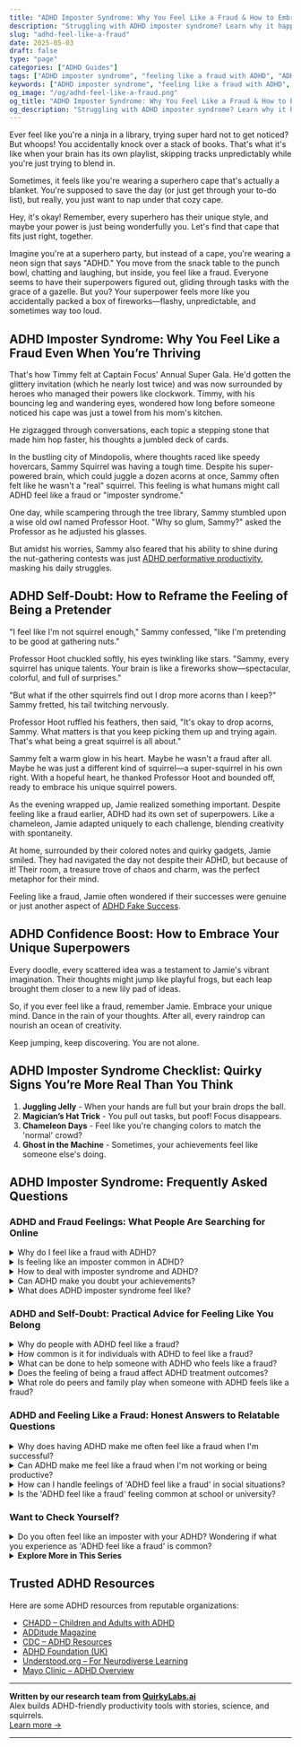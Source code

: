 ```yaml
---
title: "ADHD Imposter Syndrome: Why You Feel Like a Fraud & How to Embrace Your Truth"
description: "Struggling with ADHD imposter syndrome? Learn why it happens, how to stop feeling like a fraud, and finally feel proud of who you are—quirks and all."
slug: "adhd-feel-like-a-fraud"
date: 2025-05-03
draft: false
type: "page"
categories: ["ADHD Guides"]
tags: ["ADHD imposter syndrome", "feeling like a fraud with ADHD", "ADHD self-doubt", "managing ADHD emotions", "embracing ADHD uniqueness", "ADHD identity challenges", "adult ADHD coping"]
keywords: ["ADHD imposter syndrome", "feeling like a fraud with ADHD", "ADHD self-doubt", "managing ADHD emotions", "embracing ADHD uniqueness", "ADHD identity challenges", "adult ADHD coping"]
og_image: "/og/adhd-feel-like-a-fraud.png"
og_title: "ADHD Imposter Syndrome: Why You Feel Like a Fraud & How to Embrace Your Truth"
og_description: "Struggling with ADHD imposter syndrome? Learn why it happens, how to stop feeling like a fraud, and finally feel proud of who you are—quirks and all."
---
```


Ever feel like you're a ninja in a library, trying super hard not to get noticed? But whoops! You accidentally knock over a stack of books. That's what it's like when your brain has its own playlist, skipping tracks unpredictably while you're just trying to blend in.

Sometimes, it feels like you're wearing a superhero cape that's actually a blanket. You're supposed to save the day (or just get through your to-do list), but really, you just want to nap under that cozy cape.

Hey, it's okay! Remember, every superhero has their unique style, and maybe your power is just being wonderfully you. Let's find that cape that fits just right, together.

Imagine you're at a superhero party, but instead of a cape, you're wearing a neon sign that says "ADHD." You move from the snack table to the punch bowl, chatting and laughing, but inside, you feel like a fraud. Everyone seems to have their superpowers figured out, gliding through tasks with the grace of a gazelle. But you? Your superpower feels more like you accidentally packed a box of fireworks—flashy, unpredictable, and sometimes way too loud.

## ADHD Imposter Syndrome: Why You Feel Like a Fraud Even When You’re Thriving

That's how Timmy felt at Captain Focus' Annual Super Gala. He'd gotten the glittery invitation (which he nearly lost twice) and was now surrounded by heroes who managed their powers like clockwork. Timmy, with his bouncing leg and wandering eyes, wondered how long before someone noticed his cape was just a towel from his mom's kitchen.

He zigzagged through conversations, each topic a stepping stone that made him hop faster, his thoughts a jumbled deck of cards.

In the bustling city of Mindopolis, where thoughts raced like speedy hovercars, Sammy Squirrel was having a tough time. Despite his super-powered brain, which could juggle a dozen acorns at once, Sammy often felt like he wasn't a "real" squirrel. This feeling is what humans might call ADHD feel like a fraud or "imposter syndrome."

One day, while scampering through the tree library, Sammy stumbled upon a wise old owl named Professor Hoot. "Why so glum, Sammy?" asked the Professor as he adjusted his glasses.

But amidst his worries, Sammy also feared that his ability to shine during the nut-gathering contests was just [ADHD performative productivity](/pages/adhd-performative-productivity/), masking his daily struggles.

## ADHD Self-Doubt: How to Reframe the Feeling of Being a Pretender

"I feel like I'm not squirrel enough," Sammy confessed, "like I'm pretending to be good at gathering nuts."

Professor Hoot chuckled softly, his eyes twinkling like stars. "Sammy, every squirrel has unique talents. Your brain is like a fireworks show—spectacular, colorful, and full of surprises."

"But what if the other squirrels find out I drop more acorns than I keep?" Sammy fretted, his tail twitching nervously.

Professor Hoot ruffled his feathers, then said, "It's okay to drop acorns, Sammy. What matters is that you keep picking them up and trying again. That's what being a great squirrel is all about."

Sammy felt a warm glow in his heart. Maybe he wasn't a fraud after all. Maybe he was just a different kind of squirrel—a super-squirrel in his own right. With a hopeful heart, he thanked Professor Hoot and bounded off, ready to embrace his unique squirrel powers.

As the evening wrapped up, Jamie realized something important. Despite feeling like a fraud earlier, ADHD had its own set of superpowers. Like a chameleon, Jamie adapted uniquely to each challenge, blending creativity with spontaneity.

At home, surrounded by their colored notes and quirky gadgets, Jamie smiled. They had navigated the day not despite their ADHD, but because of it! Their room, a treasure trove of chaos and charm, was the perfect metaphor for their mind.

Feeling like a fraud, Jamie often wondered if their successes were genuine or just another aspect of [ADHD Fake Success](/pages/adhd-fake-success/).

## ADHD Confidence Boost: How to Embrace Your Unique Superpowers

Every doodle, every scattered idea was a testament to Jamie's vibrant imagination. Their thoughts might jump like playful frogs, but each leap brought them closer to a new lily pad of ideas.

So, if you ever feel like a fraud, remember Jamie. Embrace your unique mind. Dance in the rain of your thoughts. After all, every raindrop can nourish an ocean of creativity.

Keep jumping, keep discovering. You are not alone.

## ADHD Imposter Syndrome Checklist: Quirky Signs You’re More Real Than You Think

1. **Juggling Jelly** - When your hands are full but your brain drops the ball.
2. **Magician’s Hat Trick** - You pull out tasks, but poof! Focus disappears.
3. **Chameleon Days** - Feel like you're changing colors to match the 'normal' crowd?
4. **Ghost in the Machine** - Sometimes, your achievements feel like someone else's doing.

## ADHD Imposter Syndrome: Frequently Asked Questions

### ADHD and Fraud Feelings: What People Are Searching for Online

<details><summary>Why do I feel like a fraud with ADHD?</summary><p>Feeling like a fraud, often called "impostor syndrome," is actually quite common among folks with ADHD. This feeling can stem from the challenges of managing varying productivity levels and societal expectations which might not always align well with how ADHD affects you. Remember, your experiences and struggles are valid, even if they're different from what others seem to go through. It's important to acknowledge your own efforts and the unique strengths you bring to the table, despite the hurdles you face along the way.</p></details>
<details><summary>Is feeling like an imposter common in ADHD?</summary><p>Absolutely, feeling like an imposter is quite common among individuals with ADHD. This feeling often stems from a lifetime of experiences where your unique way of processing or approaching tasks might not align with conventional expectations. Remember, ADHD brains are incredibly creative and capable, but they work differently! It's important to acknowledge your achievements and unique strengths, and understand that everyone, ADHD or not, has their own challenges and feelings of doubt at times.</p></details>
<details><summary>How to deal with imposter syndrome and ADHD?</summary><p>Dealing with imposter syndrome alongside ADHD can feel like a double challenge, but remember, you're not alone in this. One effective strategy is to keep a "success journal" where you jot down all your accomplishments, no matter how small they seem. This can help you visually counteract feelings of being a fraud by providing tangible proof of your capabilities. Also, consider breaking tasks into smaller, manageable steps to reduce overwhelm and boost your confidence as you complete each one. Remember, every little success is a step toward recognizing your true value.</p></details>
<details><summary>Can ADHD make you doubt your achievements?</summary><p>Absolutely, it's quite common for individuals with ADHD to experience doubts about their achievements. This often stems from a history of inconsistent performance, where you might excel in some areas but struggle in others, leading to feelings of uncertainty about your abilities. Remember, your achievements are real and valid, even if your ADHD brain tries to convince you otherwise. It’s important to celebrate all your victories, big and small, and recognize the unique strengths you bring to each accomplishment.</p></details>
<details><summary>What does ADHD imposter syndrome feel like?</summary><p>Experiencing ADHD imposter syndrome can feel like you're constantly doubting the legitimacy of your ADHD diagnosis, often wondering if you're just lazy or not trying hard enough compared to others. It's like carrying a little voice that questions whether your struggles are valid or if you're just making excuses. This can feel isolating and overwhelming, as it seems like you're the only one who can't keep up. Just remember, these feelings are quite common, and acknowledging them is a big step towards understanding and managing your ADHD effectively.</p></details>



### ADHD and Self-Doubt: Practical Advice for Feeling Like You Belong

<details><summary>Why do people with ADHD feel like a fraud?</summary><p>Feeling like a fraud, or experiencing what's often called "impostor syndrome," is common among individuals with ADHD. This often happens because there's a mismatch between their efforts and the outcomes, especially when ADHD-related challenges make tasks harder than they seem to others. People with ADHD might beat themselves up for struggling with things that appear easy for everyone else, leading to feelings of being an impostor. It’s important to remember that ADHD comes with unique strengths as well, and learning to leverage these can help mitigate those feelings of fraudulence.</p></details>
<details><summary>How common is it for individuals with ADHD to feel like a fraud?</summary><p>It's quite common for individuals with ADHD to experience feelings of being a fraud, often described as imposter syndrome. This happens because people with ADHD can struggle with inconsistency in performance — being brilliant one day and struggling the next, which can really lead to doubting one's abilities and achievements. You're not alone in this; many share these feelings, finding themselves wondering if their successes are deserved or just a stroke of luck. Remember, your challenges don’t define your worth or capabilities, and it's okay to seek support and strategies to manage these feelings.</p></details>
<details><summary>What can be done to help someone with ADHD who feels like a fraud?</summary><p>It's really common for folks with ADHD to feel like impostors sometimes—it's like an uninvited guest at a cozy dinner party. One helpful approach is to chat about these feelings with someone who understands, like a friend or a therapist. It can also be really grounding to keep a little journal of your successes, big or small, to remind yourself of the real, tangible contributions you're making. Remember, every little achievement is a testament to your abilities, and you deserve to recognize and celebrate them!</p></details>
<details><summary>Does the feeling of being a fraud affect ADHD treatment outcomes?</summary><p>Absolutely, the feeling of being a fraud, often known as imposter syndrome, can indeed impact the treatment outcomes for someone with ADHD. It’s quite common to doubt oneself or feel like you’re not quite measuring up, especially when you’re juggling ADHD symptoms. These feelings can make it harder to stick to treatment plans or reach out for help, fearing that you might not be taken seriously. Remember, your experiences and challenges are valid, and addressing these feelings as part of your overall approach can really enhance your treatment effectiveness.</p></details>
<details><summary>What role do peers and family play when someone with ADHD feels like a fraud?</summary><p>When someone with ADHD feels like a fraud, often described as imposter syndrome, the support of peers and family becomes incredibly valuable. These key people can offer reassurance and remind them of their genuine achievements and strengths, helping to counter those internal doubts. Peers, who might share similar experiences, can provide understanding and strategies that have worked for them. Meanwhile, family can offer a consistent base of emotional support and encouragement, reinforcing their loved one’s self-worth and capabilities. It’s all about creating a supportive environment that helps challenge those fraudulent feelings with warmth and understanding.</p></details>



### ADHD and Feeling Like a Fraud: Honest Answers to Relatable Questions

<details><summary>Why does having ADHD make me often feel like a fraud when I'm successful?</summary><p>Feeling like a fraud, often referred to as imposter syndrome, is surprisingly common among people with ADHD. This might happen because the ways you’ve learned to achieve success—perhaps through last-minute sprints or unconventional methods—don't always match the typical narratives of how success "should" be achieved. Additionally, the frequent mismatch between your abilities and consistent performance can make your successes feel unearned or just lucky. Rest assured, your success is valid, and your unique approach is simply another way to navigate your path.</p></details>
<details><summary>Can ADHD make me feel like a fraud when I'm not working or being productive?</summary><p>Absolutely, feeling like a fraud when you're not constantly productive is a common experience for those with ADHD, often referred to as "impostor syndrome." This feeling can stem from the inconsistency in productivity that ADHD can create—one day you might accomplish a huge amount, and the next, very little. It's important to remember that your value isn't tied exclusively to your output; you are deserving and worthwhile all the time, not just when you're being productive. Be gentle with yourself and try to embrace the ebbs and flows of your energy and focus.</p></details>
<details><summary>How can I handle feelings of 'ADHD feel like a fraud' in social situations?</summary><p>It's quite common to feel like a fraud when you have ADHD, especially in social situations where your symptoms might seem more pronounced. Remember, your feelings are valid, but they don't define your entire reality. A good strategy is to prepare a few conversational topics or questions in advance—this can help you feel more confident and grounded. Also, try to surround yourself with understanding friends who make you feel safe to be yourself. This compassionate environment can really help alleviate those feelings of being an imposter.</p></details>
<details><summary>Is the 'ADHD feel like a fraud' feeling common at school or university?</summary><p>Absolutely, the feeling of being a fraud, often called 'impostor syndrome,' is quite common among students with ADHD at both school and university levels. It's really tough when you might be working as hard as you can but still feel like you're not achieving at the same level as your peers, or if you're doing well, you might worry that it's just luck or deception. Remember, your brain works differently, and that’s okay! Embrace your unique strengths and strategies, and remind yourself that everyone's learning journey is different and valid.</p></details>



### Want to Check Yourself?

<details><summary>Do you often feel like an imposter with your ADHD? Wondering if what you experience as 'ADHD feel like a fraud' is common?</summary><p>Absolutely, feeling like an imposter is a common experience among many with ADHD. This feeling can pop up especially when you're doing well or tackling new challenges. It's important to remember that ADHD is diverse in how it affects each person, so your experiences are valid, even if they're different from others'. Be gentle with yourself and recognize that these feelings are a normal part of the journey; you're not alone in this.</p></details>

<script type="application/ld+json">
{
  "@context": "https://schema.org",
  "@type": "FAQPage",
  "mainEntity": [
    {
      "@type": "Question",
      "name": "Why do I feel like a fraud with ADHD?",
      "acceptedAnswer": {
        "@type": "Answer",
        "text": "Feeling like a fraud, often called \"impostor syndrome,\" is actually quite common among folks with ADHD. This feeling can stem from the challenges of managing varying productivity levels and societal expectations which might not always align well with how ADHD affects you. Remember, your experiences and struggles are valid, even if they're different from what others seem to go through. It's important to acknowledge your own efforts and the unique strengths you bring to the table, despite the hurdles you face along the way."
      }
    },
    {
      "@type": "Question",
      "name": "Is feeling like an imposter common in ADHD?",
      "acceptedAnswer": {
        "@type": "Answer",
        "text": "Absolutely, feeling like an imposter is quite common among individuals with ADHD. This feeling often stems from a lifetime of experiences where your unique way of processing or approaching tasks might not align with conventional expectations. Remember, ADHD brains are incredibly creative and capable, but they work differently! It's important to acknowledge your achievements and unique strengths, and understand that everyone, ADHD or not, has their own challenges and feelings of doubt at times."
      }
    },
    {
      "@type": "Question",
      "name": "How to deal with imposter syndrome and ADHD?",
      "acceptedAnswer": {
        "@type": "Answer",
        "text": "Dealing with imposter syndrome alongside ADHD can feel like a double challenge, but remember, you're not alone in this. One effective strategy is to keep a \"success journal\" where you jot down all your accomplishments, no matter how small they seem. This can help you visually counteract feelings of being a fraud by providing tangible proof of your capabilities. Also, consider breaking tasks into smaller, manageable steps to reduce overwhelm and boost your confidence as you complete each one. Remember, every little success is a step toward recognizing your true value."
      }
    },
    {
      "@type": "Question",
      "name": "Can ADHD make you doubt your achievements?",
      "acceptedAnswer": {
        "@type": "Answer",
        "text": "Absolutely, it's quite common for individuals with ADHD to experience doubts about their achievements. This often stems from a history of inconsistent performance, where you might excel in some areas but struggle in others, leading to feelings of uncertainty about your abilities. Remember, your achievements are real and valid, even if your ADHD brain tries to convince you otherwise. It\u2019s important to celebrate all your victories, big and small, and recognize the unique strengths you bring to each accomplishment."
      }
    },
    {
      "@type": "Question",
      "name": "What does ADHD imposter syndrome feel like?",
      "acceptedAnswer": {
        "@type": "Answer",
        "text": "Experiencing ADHD imposter syndrome can feel like you're constantly doubting the legitimacy of your ADHD diagnosis, often wondering if you're just lazy or not trying hard enough compared to others. It's like carrying a little voice that questions whether your struggles are valid or if you're just making excuses. This can feel isolating and overwhelming, as it seems like you're the only one who can't keep up. Just remember, these feelings are quite common, and acknowledging them is a big step towards understanding and managing your ADHD effectively."
      }
    }
  ]
}
</script>
<script type="application/ld+json">
{
  "@context": "https://schema.org",
  "@type": "Article",
  "author": {
    "@type": "Person",
    "name": "QuirkyLabs",
    "url": "https://quirkylabs.ai/about"
  },
  "headline": "ADHD feel like a fraud: \"Beat Impostor Blues: Embrace ADHD & Feel Genuine!\"",
  "mainEntityOfPage": "https://blog.quirkylabs.ai/pages/adhd-feel-like-a-fraud/",
  "datePublished": "2025-05-03"
}
</script>
<script type="application/ld+json">
{
  "@context": "https://schema.org",
  "@type": "BreadcrumbList",
  "itemListElement": [
    {
      "@type": "ListItem",
      "position": 1,
      "name": "Home",
      "item": "https://quirkylabs.ai/"
    },
    {
      "@type": "ListItem",
      "position": 2,
      "name": "Blog",
      "item": "https://blog.quirkylabs.ai/"
    },
    {
      "@type": "ListItem",
      "position": 3,
      "name": "ADHD feel like a fraud: \"Beat Impostor Blues: Embrace ADHD & Feel Genuine!\"",
      "item": "https://blog.quirkylabs.ai/pages/adhd-feel-like-a-fraud/"
    }
  ]
}
</script>

<details>
<summary><strong>Explore More in This Series</strong></summary>

- [Adhd Why Success Feels Fake](/pages/adhd-why-success-feels-fake/)
- [Adhd Perfectionism](/pages/adhd-perfectionism/)
- [Adhd Secret Anxiety](/pages/adhd-secret-anxiety/)
- [Adhd Validation Hunger](/pages/adhd-validation-hunger/)
- [Adhd Overexplaining Yourself](/pages/adhd-overexplaining-yourself/)
- [Adhd Working Hard To Fit In](/pages/adhd-working-hard-to-fit-in/)
- [Adhd Emotional Collapse](/pages/adhd-emotional-collapse/)
- [Adhd Self Sabotage](/pages/adhd-self-sabotage/)
</details>



## Trusted ADHD Resources

Here are some ADHD resources from reputable organizations:

- [CHADD – Children and Adults with ADHD](https://chadd.org)
- [ADDitude Magazine](https://www.additudemag.com)
- [CDC – ADHD Resources](https://www.cdc.gov/ncbddd/adhd)
- [ADHD Foundation (UK)](https://www.adhdfoundation.org.uk)
- [Understood.org – For Neurodiverse Learning](https://www.understood.org)
- [Mayo Clinic – ADHD Overview](https://www.mayoclinic.org/diseases-conditions/adhd)


---

**Written by our research team from [QuirkyLabs.ai](https://quirkylabs.ai)**  
Alex builds ADHD-friendly productivity tools with stories, science, and squirrels.  
[Learn more →](https://quirkylabs.ai)

---